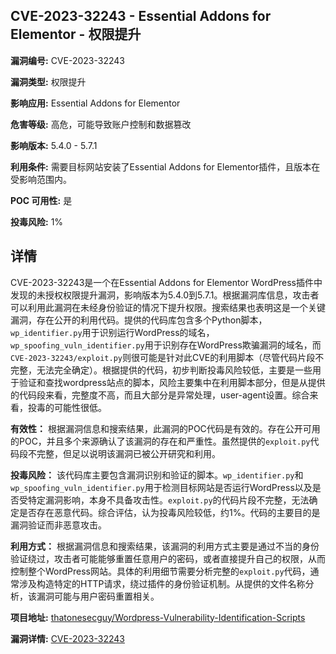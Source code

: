 ## CVE-2023-32243 - Essential Addons for Elementor - 权限提升

**漏洞编号:** CVE-2023-32243

**漏洞类型:** 权限提升

**影响应用:** Essential Addons for Elementor

**危害等级:** 高危，可能导致账户控制和数据篡改

**影响版本:** 5.4.0 - 5.7.1

**利用条件:** 需要目标网站安装了Essential Addons for Elementor插件，且版本在受影响范围内。

**POC 可用性:** 是

**投毒风险:** 1%

## 详情

CVE-2023-32243是一个在Essential Addons for Elementor WordPress插件中发现的未授权权限提升漏洞，影响版本为5.4.0到5.7.1。根据漏洞库信息，攻击者可以利用此漏洞在未经身份验证的情况下提升权限。搜索结果也表明这是一个关键漏洞，存在公开的利用代码。提供的代码库包含多个Python脚本，`wp_identifier.py`用于识别运行WordPress的域名，`wp_spoofing_vuln_identifier.py`用于识别存在WordPress欺骗漏洞的域名，而`CVE-2023-32243/exploit.py`则很可能是针对此CVE的利用脚本（尽管代码片段不完整，无法完全确定）。根据提供的代码，初步判断投毒风险较低，主要是一些用于验证和查找wordpress站点的脚本，风险主要集中在利用脚本部分，但是从提供的代码段来看，完整度不高，而且大部分是异常处理，user-agent设置。综合来看，投毒的可能性很低。

**有效性：**
根据漏洞信息和搜索结果，此漏洞的POC代码是有效的。存在公开可用的POC，并且多个来源确认了该漏洞的存在和严重性。虽然提供的`exploit.py`代码段不完整，但足以说明该漏洞已被公开研究和利用。

**投毒风险：**
该代码库主要包含漏洞识别和验证的脚本。`wp_identifier.py`和`wp_spoofing_vuln_identifier.py`用于检测目标网站是否运行WordPress以及是否受特定漏洞影响，本身不具备攻击性。`exploit.py`的代码片段不完整，无法确定是否存在恶意代码。综合评估，认为投毒风险较低，约1%。代码的主要目的是漏洞验证而非恶意攻击。

**利用方式：**
根据漏洞信息和搜索结果，该漏洞的利用方式主要是通过不当的身份验证绕过，攻击者可能能够重置任意用户的密码，或者直接提升自己的权限，从而控制整个WordPress网站。具体的利用细节需要分析完整的`exploit.py`代码，通常涉及构造特定的HTTP请求，绕过插件的身份验证机制。从提供的文件名称分析，该漏洞可能与用户密码重置相关。

**项目地址:** [thatonesecguy/Wordpress-Vulnerability-Identification-Scripts](https://github.com/thatonesecguy/Wordpress-Vulnerability-Identification-Scripts)

**漏洞详情:** [CVE-2023-32243](https://nvd.nist.gov/vuln/detail/CVE-2023-32243)
